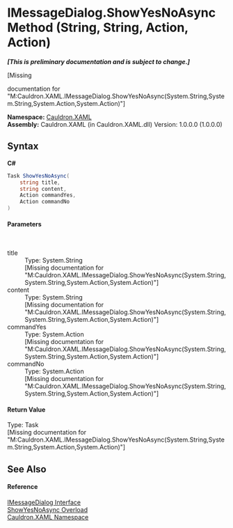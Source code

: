 # IMessageDialog.ShowYesNoAsync Method (String, String, Action, Action)
 _**\[This is preliminary documentation and is subject to change.\]**_

\[Missing <summary> documentation for "M:Cauldron.XAML.IMessageDialog.ShowYesNoAsync(System.String,System.String,System.Action,System.Action)"\]

**Namespace:**&nbsp;<a href="N_Cauldron_XAML">Cauldron.XAML</a><br />**Assembly:**&nbsp;Cauldron.XAML (in Cauldron.XAML.dll) Version: 1.0.0.0 (1.0.0.0)

## Syntax

**C#**<br />
``` C#
Task ShowYesNoAsync(
	string title,
	string content,
	Action commandYes,
	Action commandNo
)
```


#### Parameters
&nbsp;<dl><dt>title</dt><dd>Type: System.String<br />\[Missing <param name="title"/> documentation for "M:Cauldron.XAML.IMessageDialog.ShowYesNoAsync(System.String,System.String,System.Action,System.Action)"\]</dd><dt>content</dt><dd>Type: System.String<br />\[Missing <param name="content"/> documentation for "M:Cauldron.XAML.IMessageDialog.ShowYesNoAsync(System.String,System.String,System.Action,System.Action)"\]</dd><dt>commandYes</dt><dd>Type: System.Action<br />\[Missing <param name="commandYes"/> documentation for "M:Cauldron.XAML.IMessageDialog.ShowYesNoAsync(System.String,System.String,System.Action,System.Action)"\]</dd><dt>commandNo</dt><dd>Type: System.Action<br />\[Missing <param name="commandNo"/> documentation for "M:Cauldron.XAML.IMessageDialog.ShowYesNoAsync(System.String,System.String,System.Action,System.Action)"\]</dd></dl>

#### Return Value
Type: Task<br />\[Missing <returns> documentation for "M:Cauldron.XAML.IMessageDialog.ShowYesNoAsync(System.String,System.String,System.Action,System.Action)"\]

## See Also


#### Reference
<a href="T_Cauldron_XAML_IMessageDialog">IMessageDialog Interface</a><br /><a href="Overload_Cauldron_XAML_IMessageDialog_ShowYesNoAsync">ShowYesNoAsync Overload</a><br /><a href="N_Cauldron_XAML">Cauldron.XAML Namespace</a><br />